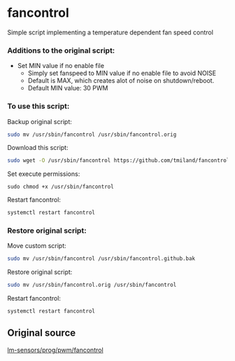 # fancontrol
 Simple script implementing a temperature dependent fan speed control

### Additions to the original script:
 - Set MIN value if no enable file
   - Simply set fanspeed to MIN value if no enable file to avoid NOISE
   - Default is MAX, which creates alot of noise on shutdown/reboot.
   - Default MIN value: 30 PWM

### To use this script:

Backup original script:
```bash
sudo mv /usr/sbin/fancontrol /usr/sbin/fancontrol.orig
```
Download this script:
```bash
sudo wget -O /usr/sbin/fancontrol https://github.com/tmiland/fancontrol/raw/main/fancontrol
```
Set execute permissions:
```
sudo chmod +x /usr/sbin/fancontrol
```
Restart fancontrol:
```bash
systemctl restart fancontrol
```

### Restore original script:
Move custom script:
```bash
sudo mv /usr/sbin/fancontrol /usr/sbin/fancontrol.github.bak
```
Restore original script:
```bash
sudo mv /usr/sbin/fancontrol.orig /usr/sbin/fancontrol
```
Restart fancontrol:
```bash
systemctl restart fancontrol
```

## Original source
  [ lm-sensors/prog/pwm/fancontrol ](https://github.com/lm-sensors/lm-sensors/blob/42f240d2a457834bcbdf4dc8b57237f97b5f5854/prog/pwm/fancontrol)
